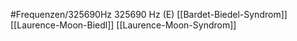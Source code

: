 #Frequenzen/325690Hz
325690 Hz (E)
[[Bardet-Biedel-Syndrom]]
[[Laurence-Moon-Biedl]]
[[Laurence-Moon-Syndrom]]